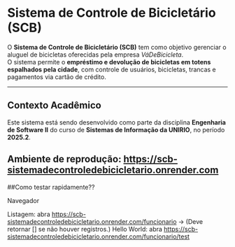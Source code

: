 # Sistema de Controle de Bicicletário (SCB)

O **Sistema de Controle de Bicicletário (SCB)** tem como objetivo gerenciar o aluguel de bicicletas oferecidas pela empresa *VáDeBicicleta*.  
O sistema permite o **empréstimo e devolução de bicicletas em totens espalhados pela cidade**, com controle de usuários, bicicletas, trancas e pagamentos via cartão de crédito.

---

## Contexto Acadêmico

Este sistema está sendo desenvolvido como parte da disciplina **Engenharia de Software II** do curso de **Sistemas de Informação da UNIRIO**, no período **2025.2**.  

## Ambiente de reprodução: https://scb-sistemadecontroledebicicletario.onrender.com

##Como testar rapidamente??

Navegador

Listagem: abra https://scb-sistemadecontroledebicicletario.onrender.com/funcionario -> (Deve retornar [] se não houver registros.)
Hello World: abra https://scb-sistemadecontroledebicicletario.onrender.com/funcionario/test 
